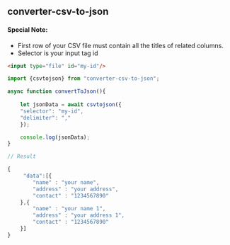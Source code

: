 ## converter-csv-to-json

#### Special Note:

- First row of your CSV file must contain all the titles of related columns.
- Selector is your input tag id

```html
<input type="file" id="my-id"/>
```
```javascript
import {csvtojson} from "converter-csv-to-json";

async function convertToJson(){
	
	let jsonData = await csvtojson({
	"selector": "my-id",
	"delimiter": ","
	});

	console.log(jsonData);
}

// Result

{
     "data":[{
		"name" : "your name",
		"address" : "your address",
		"contact" : "1234567890"
	},{
		"name" : "your name 1",
		"address" : "your address 1",
		"contact" : "1234567890"
	}]
}
```
